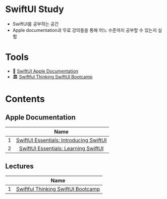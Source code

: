 # SwiftUI Study

- SwiftUI를 공부하는 공간
- Apple documentation과 무료 강의들을 통해 어느 수준까지 공부할 수 있는지 실험

# Tools

- 📄 [SwiftUI Apple Documentation](https://developer.apple.com/documentation/swiftui)
- 🏛️ [Swiftful Thinking SwiftUI Bootcamp](https://www.youtube.com/playlist?list=PLwvDm4VfkdphqETTBf-DdjCoAvhai1QpO)

# Contents

## Apple Documentation

|       | Name |
| :---: | :---: |
| 1 | [SwiftUI Essentials: Introducing SwiftUI](https://github.com/cskime/swiftui-study/tree/main/Apple%20Documentation/Essentials-Introducing-SwiftUI) |
| 2 | [SwiftUI Essentials: Learning SwiftUI](https://github.com/cskime/swiftui-study/tree/main/Apple%20Documentation/Essentials-Learning-SwiftUI) |

## Lectures

|       | Name |
| :---: | :---: |
| 1 | [Swiftful Thinking SwiftUI Bootcamp](https://github.com/cskime/swiftui-study/tree/main/Swiftful%20Thinking%20SwiftUI%20Bootcamp/SwiftfulThinkingSwiftUIBootcamp) |